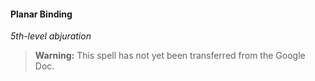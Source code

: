 #### Planar Binding
<!-- markdownlint-disable-next-line no-emphasis-as-heading -->
_5th-level abjuration_

> **Warning:**
> This spell has not yet been transferred from the Google Doc.
